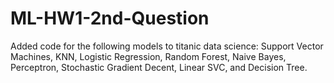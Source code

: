# ML-HW1-2nd-Question
Added code for the following models to titanic data science: Support Vector Machines, KNN, Logistic Regression, Random Forest, Naive Bayes, Perceptron, Stochastic Gradient Decent, Linear SVC, and Decision Tree.
